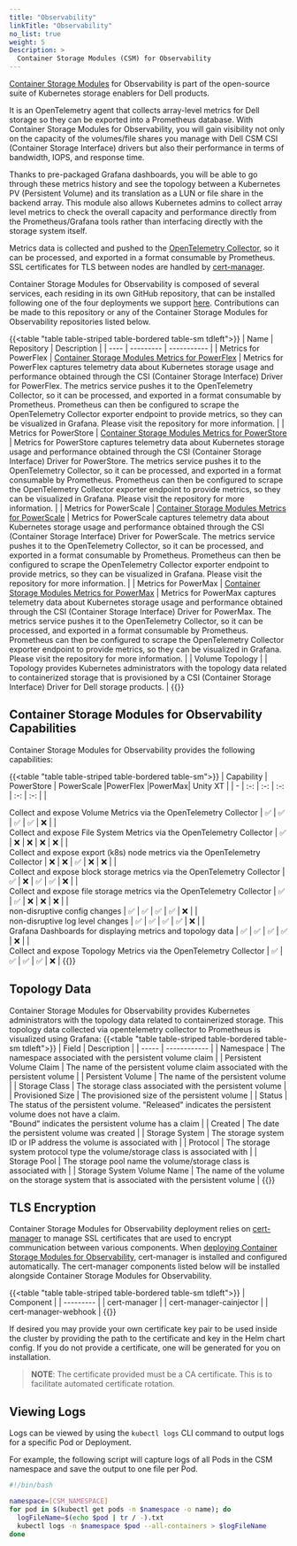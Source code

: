 ```yaml
---
title: "Observability"
linkTitle: "Observability"
no_list: true 
weight: 5
Description: >
  Container Storage Modules (CSM) for Observability
---
```


 [Container Storage Modules](https://github.com/dell/csm) for Observability is part of the open-source suite of Kubernetes storage enablers for Dell products.

 It is an OpenTelemetry agent that collects array-level metrics for Dell storage so they can be exported into a Prometheus database. With Container Storage Modules for Observability, you will gain visibility not only on the capacity of the volumes/file shares you manage with Dell CSM CSI (Container Storage Interface) drivers but also their performance in terms of bandwidth, IOPS, and response time.

 Thanks to pre-packaged Grafana dashboards, you will be able to go through these metrics history and see the topology between a Kubernetes PV (Persistent Volume) and its translation as a LUN or file share in the backend array. This module also allows Kubernetes admins to collect array level metrics to check the overall capacity and performance directly from the Prometheus/Grafana tools rather than interfacing directly with the storage system itself.

Metrics data is collected and pushed to the [OpenTelemetry Collector](https://github.com/open-telemetry/opentelemetry-collector), so it can be processed, and exported in a format consumable by Prometheus. SSL certificates for TLS between nodes are handled by [cert-manager](https://github.com/jetstack/cert-manager).

Container Storage Modules for Observability is composed of several services, each residing in its own GitHub repository, that can be installed following one of the four deployments we support [here](../../getting-started/installation/kubernetes/powermax/helm/csm-modules/observability/). Contributions can be made to this repository or any of the Container Storage Modules for Observability repositories listed below.

{{<table "table table-striped table-bordered table-sm tdleft">}}
| Name | Repository | Description |
| ---- | ---------  | ----------- |
| Metrics for PowerFlex | [Container Storage Modules Metrics for PowerFlex](https://github.com/dell/karavi-metrics-powerflex) | Metrics for PowerFlex captures telemetry data about Kubernetes storage usage and performance obtained through the CSI (Container Storage Interface) Driver for PowerFlex. The metrics service pushes it to the OpenTelemetry Collector, so it can be processed, and exported in a format consumable by Prometheus. Prometheus can then be configured to scrape the OpenTelemetry Collector exporter endpoint to provide metrics, so they can be visualized in Grafana. Please visit the repository for more information. |
| Metrics for PowerStore | [Container Storage Modules Metrics for PowerStore](https://github.com/dell/csm-metrics-powerstore) | Metrics for PowerStore captures telemetry data about Kubernetes storage usage and performance obtained through the CSI (Container Storage Interface) Driver for PowerStore. The metrics service pushes it to the OpenTelemetry Collector, so it can be processed, and exported in a format consumable by Prometheus. Prometheus can then be configured to scrape the OpenTelemetry Collector exporter endpoint to provide metrics, so they can be visualized in Grafana. Please visit the repository for more information. |
| Metrics for PowerScale | [Container Storage Modules Metrics for PowerScale](https://github.com/dell/csm-metrics-powerscale) | Metrics for PowerScale captures telemetry data about Kubernetes storage usage and performance obtained through the CSI (Container Storage Interface) Driver for PowerScale. The metrics service pushes it to the OpenTelemetry Collector, so it can be processed, and exported in a format consumable by Prometheus. Prometheus can then be configured to scrape the OpenTelemetry Collector exporter endpoint to provide metrics, so they can be visualized in Grafana. Please visit the repository for more information. |
| Metrics for PowerMax | [Container Storage Modules Metrics for PowerMax](https://github.com/dell/csm-metrics-powermax) | Metrics for PowerMax captures telemetry data about Kubernetes storage usage and performance obtained through the CSI (Container Storage Interface) Driver for PowerMax. The metrics service pushes it to the OpenTelemetry Collector, so it can be processed, and exported in a format consumable by Prometheus. Prometheus can then be configured to scrape the OpenTelemetry Collector exporter endpoint to provide metrics, so they can be visualized in Grafana. Please visit the repository for more information. |
| Volume Topology | | Topology provides Kubernetes administrators with the topology data related to containerized storage that is provisioned by a CSI (Container Storage Interface) Driver for Dell storage products. |
{{</table>}}

## Container Storage Modules for Observability Capabilities

Container Storage Modules for Observability provides the following capabilities:

{{<table "table table-striped table-bordered table-sm">}}
| Capability | PowerStore | PowerScale |PowerFlex |PowerMax| Unity XT |
| - | :-: | :-: | :-: | :-: | :-: |
| <div style="text-align: left">  Collect and expose Volume Metrics via the OpenTelemetry Collector            | ✅ | ✅ | ✅ | ✅ | ❌ |
| <div style="text-align: left">  Collect and expose File System Metrics via the OpenTelemetry Collector       | ✅ | ❌ | ❌ | ❌ | ❌ |
| <div style="text-align: left">  Collect and expose export (k8s) node metrics via the OpenTelemetry Collector | ❌ | ❌ | ✅ | ❌ | ❌ |
| <div style="text-align: left">  Collect and expose block storage metrics via the OpenTelemetry Collector     | ✅ | ❌ | ✅ | ✅ | ❌ |
| <div style="text-align: left">  Collect and expose file storage metrics via the OpenTelemetry Collector      | ✅ | ✅ | ❌ | ❌ | ❌ |
| <div style="text-align: left">  non-disruptive config changes                                                | ✅ | ✅ | ✅ | ✅ | ❌ |
| <div style="text-align: left">  non-disruptive log level changes                                             | ✅ | ✅ | ✅ | ✅ | ❌ |
| <div style="text-align: left">  Grafana Dashboards for displaying metrics and topology data                  | ✅ | ✅ | ✅ | ✅ | ❌ |
| <div style="text-align: left">  Collect and expose Topology Metrics via the OpenTelemetry Collector | ✅ | ✅ | ✅ | ✅ | ❌ |
{{</table>}}

## Topology Data

Container Storage Modules for Observability provides Kubernetes administrators with the topology data related to containerized storage. This topology data collected via opentelemetry collector to Prometheus is visualized using Grafana:
{{<table "table table-striped table-bordered table-sm tdleft">}}
| Field | Description  |
| ----- | ------------ |
| Namespace                  | The namespace associated with the persistent volume claim |
| Persistent Volume Claim    | The name of the persistent volume claim associated with the persistent volume |
| Persistent Volume          | The name of the persistent volume |
| Storage Class              | The storage class associated with the persistent volume |
| Provisioned Size           | The provisioned size of the persistent volume |
| Status                     | The status of the persistent volume. "Released" indicates the persistent volume does not have a claim. </br> "Bound" indicates the persistent volume has a claim |
| Created                    | The date the persistent volume was created |
| Storage System             | The storage system ID or IP address the volume is associated with |
| Protocol                   | The storage system protocol type the volume/storage class is associated with |
| Storage Pool               | The storage pool name the volume/storage class is associated with |
| Storage System Volume Name | The name of the volume on the storage system that is associated with the persistent volume |
{{</table>}}

## TLS Encryption

Container Storage Modules for Observability deployment relies on [cert-manager](https://github.com/jetstack/cert-manager) to manage SSL certificates that are used to encrypt communication between various components. When [deploying Container Storage Modules for Observability](../../getting-started/installation/kubernetes/powermax/helm/csm-modules/observability/), cert-manager is installed and configured automatically.  The cert-manager components listed below will be installed alongside Container Storage Modules for Observability.

{{<table "table table-striped table-bordered table-sm tdleft">}}
| Component |
| --------- |
| cert-manager |
| cert-manager-cainjector |
| cert-manager-webhook |
{{</table>}}

If desired you may provide your own certificate key pair to be used inside the cluster by providing the path to the certificate and key in the Helm chart config. If you do not provide a certificate, one will be generated for you on installation.
> __NOTE__: The certificate provided must be a CA certificate. This is to facilitate automated certificate rotation.

## Viewing Logs

Logs can be viewed by using the `kubectl logs` CLI command to output logs for a specific Pod or Deployment.

For example, the following script will capture logs of all Pods in the CSM namespace and save the output to one file per Pod.

```bash
#!/bin/bash

namespace=[CSM_NAMESPACE]
for pod in $(kubectl get pods -n $namespace -o name); do
  logFileName=$(echo $pod | tr / -).txt
  kubectl logs -n $namespace $pod --all-containers > $logFileName
done
```
